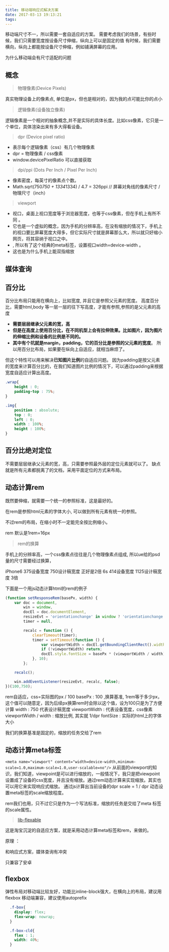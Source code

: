 ```yaml
---
title: 移动端响应式解决方案
date: 2017-03-13 19:13:21
tags:
---
```


移动端尺寸不一，所以需要一套自适应的方案。
需要考虑我们的场景，有些时候，我们只需要宽度按设备尺寸伸缩，纵向上可以是固定的值
有时候，我们需要横向，纵向上都能按设备尺寸伸缩，例如铺满屏幕的应用。

为什么移动端会有尺寸适配的问题

## 概念

> 物理像素(Device Pixels)
    
真实物理设备上的像素点, 单位是px，但也是相对的，因为我的点可能比你的点小

> 逻辑像素(设备独立像素)
    
逻辑像素是一个相对的抽象概念,并不是实际的具体长度。比如css像素，它只是一个单位，具体渲染出来有多大得看设备。

> dpr (Device pixel ratio)

* 表示每个逻辑像素（css）有几个物理像素
* dpr = 物理像素 / css像素
* window.devicePixelRatio 可以直接获取

> dpi/ppi (Dots Per Inch / Pixel Per Inch)

* 像素密度，每英寸的像素点个数。
* Math.sqrt(750*750 + 1334*1334) / 4.7 = 326ppi // 屏幕对角线的像素尺寸 / 物理尺寸（inch）

> viewport

* 视口，桌面上视口宽度等于浏览器宽度，也等于css像素，但在手机上有所不同 。 
* 它也是一个虚拟的概念，因为手机的分辨率高，在没有缩放的情况下，手机上的视口要比屏幕宽度大得多，但它实际尺寸就是屏幕那么大，所以就只好缩小网页，将其容纳于视口之中。
* <meta name="viewport" content="width=device-width,minimum-scale=1.0,maximum-scale=1.0,user-scalable=no"/>, 所以有了这个经典的meta标签，设置视口width=device-width 。
* 这也是为什么手机上能双指缩放


## 媒体查询

## 百分比

百分比布局只能用在横向上，比如宽度, 并且它是参照父元素的宽度。
高度百分比，需要html,body 等一层一层的往下写高度，才能有参照,参照的是父元素的高度

* **需要层层继承父元素的宽，高**
* **但是在高度上使用百分比，在不同机型上会有拉伸效果。比如图片，因为图片的伸缩比例和设备的比例是不同的。**
* **其中有个坑就是margin，padding，它的百分比是参照的父元素的宽度**。 所以用百分比布局，如果要在纵向上自适应，就相当麻烦了。

但这个特性可以用来解决**已知图片比例**的自适应问题。
因为padding是按父元素的宽度来计算百分比的，在我们知道图片比例的情况下，可以通过padding来根据宽度自适应计算出高度。

```css
.wrap{
    height : 0;
    padding-top : 75%;
}

.img{
    position : absolute;
    top : 0;
    left : 0;
    width : 100%;
    height : 100%;
}
```


## 百分比绝对定位

不需要层层继承父元素的宽，高，只需要参照最外层的定位元素就可以了。
缺点就是所有元素都脱离了的文档，采用平面定位的方式来布局。


## 动态计算rem

既然要伸缩，就需要一个统一的参照标准，这是最好的。

在rem是参照html元素的字体大小, 可以做到所有元素有统一的参照。

不过rem的布局，在缩小时不一定能完全按比例缩小。

rem 默认是1rem=16px 

> rem的换算

手机上的分辨率高，一个css像素点往往是几个物理像素点组成, 所以ue给的psd量的尺寸需要经过换算，

iPhone6  375设备宽度   750设计稿宽度 正好是2倍
6s 414设备宽度 1125设计稿宽度 3倍


下面是一个用js动态计算html的rem的例子

```javascript
(function setResponseRem(basePx, width) {
    var doc = document,
        win = window,
        docEl = doc.documentElement,
        resizeEvt = 'orientationchange' in window ? 'orientationchange' : 'resize',
        timer = null,

        recalc = function () {
            clearTimeout(timer);
            timer = setTimeout(function () {
                var viewportWidth = docEl.getBoundingClientRect().width || docEl.clientWidth;
                if (!viewportWidth) return;
                docEl.style.fontSize = basePx * (viewportWidth / width) + 'px';
            }, 10);
        };

    recalc();

    win.addEventListener(resizeEvt, recalc, false);
})(100,750);

```

 rem自适应，css=实际图的px / 100
 basePx : 100 ,换算基准, 1rem等于多少px，这个值可以随意定，因为后续px换算rem时会除以这个值，设为100只是为了方便计算
 width : 750 代表设计稿宽度
 viewportWidth : 代表设备宽度，css像素
 viewportWidth / width : 缩放比例, 其实就 1/dpr
 fontSize : 实际的html上的字体大小

 我们的换算基准是固定的，缩放的任务交给了rem


 ## 动态计算meta标签

`<meta name="viewport" content="width=device-width,minimum-scale=1.0,maximum-scale=1.0,user-scalable=no"/>`
从前面的viewport的知识，我们知道，viewpoint是可以进行缩放的，一般情况下，我只是把viewpoint设置成了设备的css宽度，并且没有缩放。通过rem动态计算来实现缩放。其实也可以用它来实现响应式缩放。
通过js计算出当前设备的dpr
scale = 1 / dpr
动态设置meta标签的scale缩放程度。

rem我们也用，只不过它只是作为一个写法标准，缩放的任务是交给了meta 标签的scale属性。

> [lib-flexable](http://www.w3cplus.com/mobile/lib-flexible-for-html5-layout.html)

这是淘宝沉淀的自适应方案，就是采用动态计算meta标签和rem，来做的。

原理 ：

和响应式方案，媒体查询有冲突

只兼容了安卓


## flexbox 

弹性布局对移动端比较友好，功能比inline-block强大，在横向上的布局，建议用flexbox
移动端兼容，建议使用autoprefix

```css
  .f-box{
    display: flex;
    flex-wrap: nowrap;
  }

  .f-box-cld{
    flex : 1;
    width: 40%;
  }
```


